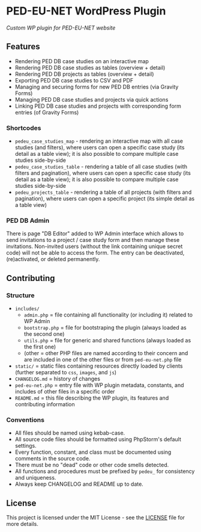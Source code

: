 # PED-EU-NET WordPress Plugin

*Custom WP plugin for PED-EU-NET website*

## Features

- Rendering PED DB case studies on an interactive map
- Rendering PED DB case studies as tables (overview + detail)
- Rendering PED DB projects as tables (overview + detail)
- Exporting PED DB case studies to CSV and PDF
- Managing and securing forms for new PED DB entries (via Gravity Forms)
- Managing PED DB case studies and projects via quick actions
- Linking PED DB case studies and projects with corresponding form entries (of Gravity Forms)

### Shortcodes

- `pedeu_case_studies_map` - rendering an interactive map with all case studies (and filters), where users can open a specific case study (its detail as a table view); it is also possible to compare multiple case studies side-by-side
- `pedeu_case_studies_table` - rendering a table of all case studies (with filters and pagination), where users can open a specific case study (its detail as a table view); it is also possible to compare multiple case studies side-by-side
- `pedeu_projects_table` - rendering a table of all projects (with filters and pagination), where users can open a specific project (its simple detail as a table view)

### PED DB Admin

There is page "DB Editor" added to WP Admin interface which allows to send invitations to a project / case study form and then manage these invitations. Non-invited users (without the link containing unique secret code) will not be able to access the form. The entry can be deactivated, (re)activated, or deleted permanently.

## Contributing

### Structure

* `includes/`
  * `admin.php` = file containing all functionality (or including it) related to WP Admin
  * `bootstrap.php` = file for bootstraping the plugin (always loaded as the second one)
  * `utils.php` = file for generic and shared functions (always loaded as the first one)
  * (other = other PHP files are named according to their concern and are included in one of the other files or from `ped-eu-net.php` file
* `static/` = static files containing resources directly loaded by clients (further separated to `css`, `images`, and `js`)
* `CHANGELOG.md` = history of changes
* `ped-eu-net.php` = entry file with WP plugin metadata, constants, and includes of other files in a specific order
* `README.md` = this file describing the WP plugin, its features and contributing information

### Conventions

- All files should be named using kebab-case.
- All source code files should be formatted using PhpStorm's default settings.
- Every function, constant, and class must be documented using comments in the source code.
- There must be no "dead" code or other code smells detected.
- All functions and procedures must be prefixed by `pedeu_` for consistency and uniqueness.
- Always keep CHANGELOG and README up to date.

## License

This project is licensed under the MIT License - see the [LICENSE](LICENSE) file for more details.
